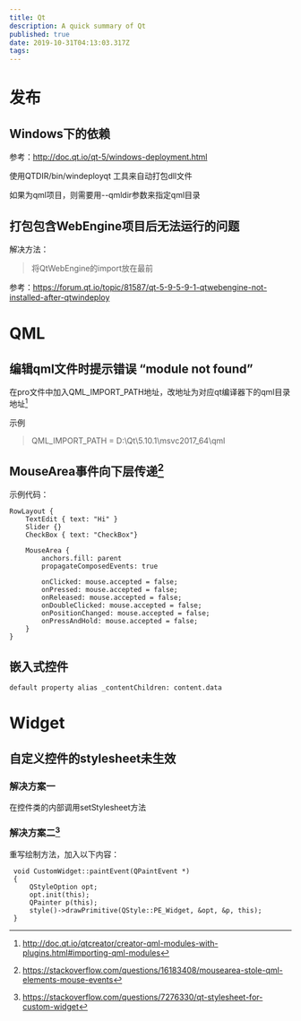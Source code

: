 ```yaml
---
title: Qt
description: A quick summary of Qt
published: true
date: 2019-10-31T04:13:03.317Z
tags: 
---
```


# 发布
## Windows下的依赖
参考：http://doc.qt.io/qt-5/windows-deployment.html

使用QTDIR/bin/windeployqt 工具来自动打包dll文件

如果为qml项目，则需要用--qmldir参数来指定qml目录

## 打包包含WebEngine项目后无法运行的问题
解决方法：
>将QtWebEngine的import放在最前

参考：https://forum.qt.io/topic/81587/qt-5-9-5-9-1-qtwebengine-not-installed-after-qtwindeploy

# QML
## 编辑qml文件时提示错误 “module not found”
在pro文件中加入QML_IMPORT_PATH地址，改地址为对应qt编译器下的qml目录地址[^qml_import]

示例
>QML_IMPORT_PATH = D:\Qt\5.10.1\msvc2017_64\qml

## MouseArea事件向下层传递[^mouse_area]
示例代码：
```
RowLayout {
    TextEdit { text: "Hi" }
    Slider {}
    CheckBox { text: "CheckBox"}

    MouseArea {
        anchors.fill: parent
        propagateComposedEvents: true

        onClicked: mouse.accepted = false;
        onPressed: mouse.accepted = false;
        onReleased: mouse.accepted = false;
        onDoubleClicked: mouse.accepted = false;
        onPositionChanged: mouse.accepted = false;
        onPressAndHold: mouse.accepted = false;
    }
}
```
## 嵌入式控件
```
default property alias _contentChildren: content.data
```
# Widget
## 自定义控件的stylesheet未生效
### 解决方案一
在控件类的内部调用setStylesheet方法

### 解决方案二[^paint_widget]
重写绘制方法，加入以下内容：

```
 void CustomWidget::paintEvent(QPaintEvent *)
 {
     QStyleOption opt;
     opt.init(this);
     QPainter p(this);
     style()->drawPrimitive(QStyle::PE_Widget, &opt, &p, this);
 }
 ```

[^paint_widget]:https://stackoverflow.com/questions/7276330/qt-stylesheet-for-custom-widget
[^qml_import]:http://doc.qt.io/qtcreator/creator-qml-modules-with-plugins.html#importing-qml-modules
[^mouse_area]:https://stackoverflow.com/questions/16183408/mousearea-stole-qml-elements-mouse-events